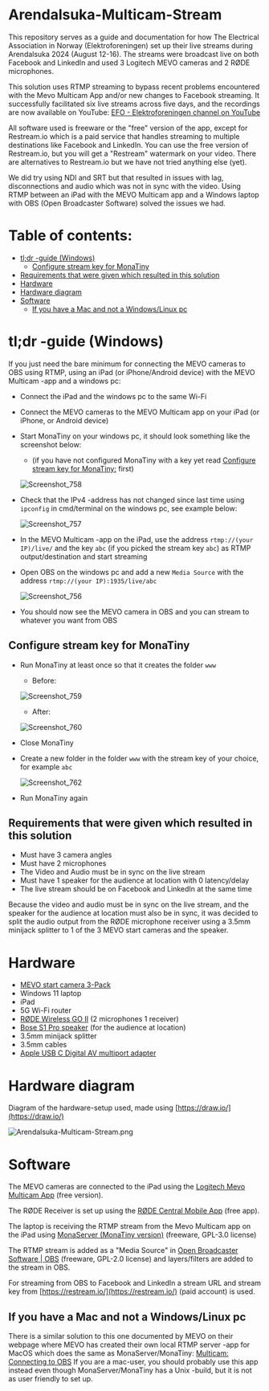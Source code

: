 # Arendalsuka-Multicam-Stream
This repository serves as a guide and documentation for how The Electrical Association in Norway (Elektroforeningen) set up their live streams during Arendalsuka 2024 (August 12-16). The streams were broadcast live on both Facebook and LinkedIn and used 3 Logitech MEVO cameras and 2 RØDE microphones.

This solution uses RTMP streaming to bypass recent problems encountered with the Mevo Multicam App and/or new changes to Facebook streaming. It successfully facilitated six live streams across five days, and the recordings are now available on YouTube: [EFO - Elektroforeningen channel on YouTube](https://www.youtube.com/@efo-elektroforeningen9052/videos)

All software used is freeware or the "free" version of the app, except for Restream.io which is a paid service that handles streaming to multiple destinations like Facebook and LinkedIn.
You can use the free version of Restream.io, but you will get a "Restream" watermark on your video. There are alternatives to Restream.io but we have not tried anything else (yet).

We did try using NDI and SRT but that resulted in issues with lag, disconnections and audio which was not in sync with the video.
Using RTMP between an iPad with the MEVO Multicam app and a Windows laptop with OBS (Open Broadcaster Software) solved the issues we had.

# Table of contents:
* [tl;dr -guide (Windows)](https://github.com/Elektroforeningen/Arendalsuka-Multicam-Stream?tab=readme-ov-file#tldr--guide-windows)
  * [Configure stream key for MonaTiny](https://github.com/Elektroforeningen/Arendalsuka-Multicam-Stream?tab=readme-ov-file#configure-stream-key-for-monatiny) 
* [Requirements that were given which resulted in this solution](https://github.com/Elektroforeningen/Arendalsuka-Multicam-Stream?tab=readme-ov-file#requirements-that-were-given-which-resulted-in-this-solution)
* [Hardware](https://github.com/Elektroforeningen/Arendalsuka-Multicam-Stream?tab=readme-ov-file#hardware)
* [Hardware diagram](https://github.com/Elektroforeningen/Arendalsuka-Multicam-Stream?tab=readme-ov-file#hardware-diagram)
* [Software](https://github.com/Elektroforeningen/Arendalsuka-Multicam-Stream?tab=readme-ov-file#software)
  * [If you have a Mac and not a Windows/Linux pc](https://github.com/Elektroforeningen/Arendalsuka-Multicam-Stream?tab=readme-ov-file#if-you-have-a-mac-and-not-a-windowslinux-pc)

# tl;dr -guide (Windows)

If you just need the bare minimum for connecting the MEVO cameras to OBS using RTMP, using an iPad (or iPhone/Android device) with the MEVO Multicam -app and a windows pc:

* Connect the iPad and the windows pc to the same Wi-Fi
* Connect the MEVO cameras to the MEVO Multicam app on your iPad (or iPhone, or Android device)
* Start MonaTiny on your windows pc, it should look something like the screenshot below:
  * (if you have not configured MonaTiny with a key yet read [Configure stream key for MonaTiny:](https://github.com/Elektroforeningen/Arendalsuka-Multicam-Stream?tab=readme-ov-file#configure-stream-key-for-monatiny) first)

  ![Screenshot_758](https://github.com/user-attachments/assets/bc34efcc-dd7f-4502-9ccc-1d054a076e76)

* Check that the IPv4 -address has not changed since last time using `ipconfig` in cmd/terminal on the windows pc, see example below:

  ![Screenshot_757](https://github.com/user-attachments/assets/2eac4de3-f224-4535-b8e1-b859dd48d0ee)

* In the MEVO Multicam -app on the iPad, use the address `rtmp://(your IP)/live/` and the key `abc` (if you picked the stream key `abc`) as RTMP output/destination and start streaming
* Open OBS on the windows pc and add a new `Media Source` with the address `rtmp://(your IP):1935/live/abc`

  ![Screenshot_756](https://github.com/user-attachments/assets/a35f4b74-8515-4c75-be9d-00dfe4f5b677)
  
* You should now see the MEVO camera in OBS and you can stream to whatever you want from OBS

## Configure stream key for MonaTiny

* Run MonaTiny at least once so that it creates the folder `www`
  * Before:

  ![Screenshot_759](https://github.com/user-attachments/assets/36f8bc93-d464-423f-a4dc-8acddbffd8f5)
  * After:

  ![Screenshot_760](https://github.com/user-attachments/assets/5a9d3811-6040-4545-8752-0a0b17d92951)
* Close MonaTiny
* Create a new folder in the folder `www` with the stream key of your choice, for example `abc`

  ![Screenshot_762](https://github.com/user-attachments/assets/98a3f909-c0cb-4c1d-ac99-46efbedaad54)
* Run MonaTiny again

## Requirements that were given which resulted in this solution

* Must have 3 camera angles
* Must have 2 microphones
* The Video and Audio must be in sync on the live stream
* Must have 1 speaker for the audience at location with 0 latency/delay
* The live stream should be on Facebook and LinkedIn at the same time

Because the video and audio must be in sync on the live stream, and the speaker for the audience at location must also be in sync, it was decided to split the audio output from the RØDE microphone receiver using a 3.5mm minijack splitter to 1 of the 3 MEVO start cameras and the speaker.

# Hardware

* [MEVO start camera 3-Pack](https://www.mevo.com/no-NO/products/mevo-start-3-pack)
* Windows 11 laptop
* iPad
* 5G Wi-Fi router
* [RØDE Wireless GO II](https://rode.com/en/microphones/wireless/wirelessgoii?variant_sku=WIGOII) (2 microphones 1 receiver)
* [Bose S1 Pro speaker](https://support.bose.com/s/product/s1-pro-portable-bluetooth-speaker-system/01t8c00000OydMeAAJ?language=en_US) (for the audience at location)
* 3.5mm minijack splitter
* 3.5mm cables
* [Apple USB C Digital AV multiport adapter](https://www.apple.com/shop/product/MW5M3AM/A/usb-c-digital-av-multiport-adapter)

# Hardware diagram

Diagram of the hardware-setup used, made using [https://draw.io/](https://draw.io/)

![Arendalsuka-Multicam-Stream.png](Arendalsuka-Multicam-Stream.png)

# Software

The MEVO cameras are connected to the iPad using the [Logitech Mevo Multicam App](https://apps.apple.com/us/app/logitech-mevo-multicam/id1503021034) (free version).

The RØDE Receiver is set up using the [RØDE Central Mobile App](https://apps.apple.com/us/app/r%C3%B8de-central-mobile/id1576314986) (free app).

The laptop is receiving the RTMP stream from the Mevo Multicam app on the iPad using [MonaServer (MonaTiny version)](https://sourceforge.net/projects/monaserver/) (freeware, GPL-3.0 license)

The RTMP stream is added as a "Media Source" in [Open Broadcaster Software | OBS](https://obsproject.com/) (freeware, GPL-2.0 license) and layers/filters are added to the stream in OBS.

For streaming from OBS to Facebook and LinkedIn a stream URL and stream key from [https://restream.io/](https://restream.io/) (paid account) is used.

## If you have a Mac and not a Windows/Linux pc

There is a similar  solution to this one documented by MEVO on their webpage where MEVO has created their own local RTMP server -app for MacOS which does the same as MonaServer/MonaTiny: [Multicam: Connecting to OBS](https://help.mevo.com/hc/en-us/articles/360061673871-Multicam-Connecting-to-OBS)
If you are a mac-user, you should probably use this app instead even though MonaServer/MonaTiny has a Unix -build, but it is not as user friendly to set up.
